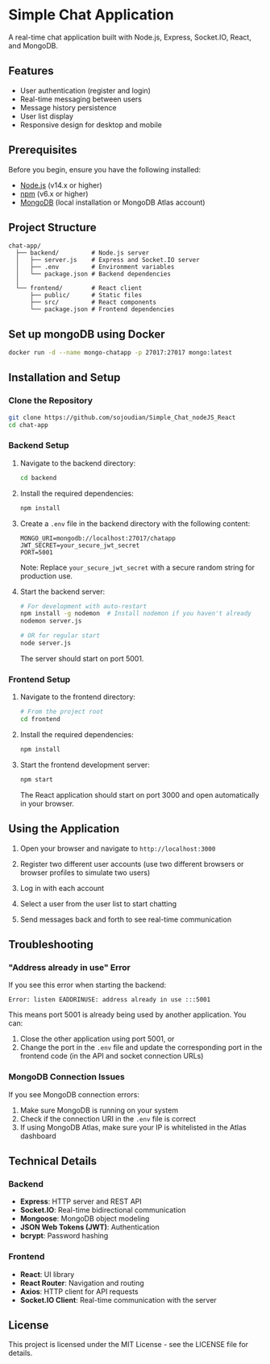 # Simple Chat Application

A real-time chat application built with Node.js, Express, Socket.IO, React, and MongoDB.

## Features

- User authentication (register and login)
- Real-time messaging between users
- Message history persistence
- User list display
- Responsive design for desktop and mobile

## Prerequisites

Before you begin, ensure you have the following installed:

- [Node.js](https://nodejs.org/) (v14.x or higher)
- [npm](https://www.npmjs.com/) (v6.x or higher)
- [MongoDB](https://www.mongodb.com/try/download/community) (local installation or MongoDB Atlas account)

## Project Structure

```
chat-app/
  ├── backend/         # Node.js server
  │   ├── server.js    # Express and Socket.IO server
  │   ├── .env         # Environment variables
  │   └── package.json # Backend dependencies
  │
  └── frontend/        # React client
      ├── public/      # Static files
      ├── src/         # React components
      └── package.json # Frontend dependencies
```
## Set up mongoDB using Docker
```bash
docker run -d --name mongo-chatapp -p 27017:27017 mongo:latest
```

## Installation and Setup

### Clone the Repository

```bash
git clone https://github.com/sojoudian/Simple_Chat_nodeJS_React
cd chat-app
```

### Backend Setup

1. Navigate to the backend directory:
   ```bash
   cd backend
   ```

2. Install the required dependencies:
   ```bash
   npm install
   ```

3. Create a `.env` file in the backend directory with the following content:
   ```
   MONGO_URI=mongodb://localhost:27017/chatapp
   JWT_SECRET=your_secure_jwt_secret
   PORT=5001
   ```
   Note: Replace `your_secure_jwt_secret` with a secure random string for production use.

4. Start the backend server:
   ```bash
   # For development with auto-restart
   npm install -g nodemon  # Install nodemon if you haven't already
   nodemon server.js
   
   # OR for regular start
   node server.js
   ```

   The server should start on port 5001.

### Frontend Setup

1. Navigate to the frontend directory:
   ```bash
   # From the project root
   cd frontend
   ```

2. Install the required dependencies:
   ```bash
   npm install
   ```

3. Start the frontend development server:
   ```bash
   npm start
   ```

   The React application should start on port 3000 and open automatically in your browser.

## Using the Application

1. Open your browser and navigate to `http://localhost:3000`

2. Register two different user accounts (use two different browsers or browser profiles to simulate two users)

3. Log in with each account

4. Select a user from the user list to start chatting

5. Send messages back and forth to see real-time communication

## Troubleshooting

### "Address already in use" Error

If you see this error when starting the backend:
```
Error: listen EADDRINUSE: address already in use :::5001
```

This means port 5001 is already being used by another application. You can:

1. Close the other application using port 5001, or
2. Change the port in the `.env` file and update the corresponding port in the frontend code (in the API and socket connection URLs)

### MongoDB Connection Issues

If you see MongoDB connection errors:

1. Make sure MongoDB is running on your system
2. Check if the connection URI in the `.env` file is correct
3. If using MongoDB Atlas, make sure your IP is whitelisted in the Atlas dashboard

## Technical Details

### Backend

- **Express**: HTTP server and REST API
- **Socket.IO**: Real-time bidirectional communication
- **Mongoose**: MongoDB object modeling
- **JSON Web Tokens (JWT)**: Authentication
- **bcrypt**: Password hashing

### Frontend

- **React**: UI library
- **React Router**: Navigation and routing
- **Axios**: HTTP client for API requests
- **Socket.IO Client**: Real-time communication with the server

## License

This project is licensed under the MIT License - see the LICENSE file for details.
